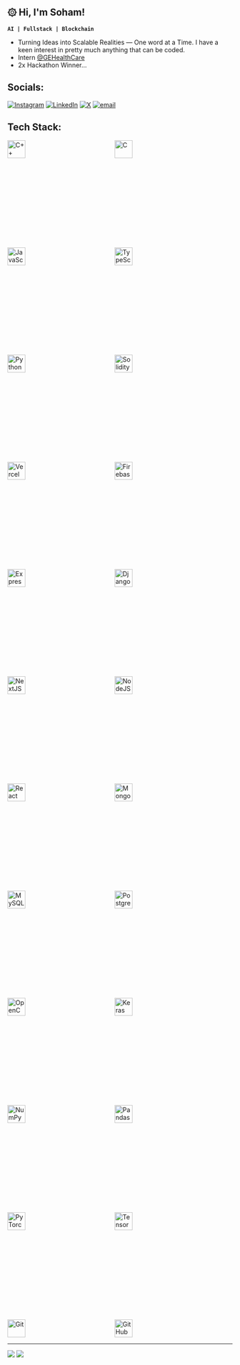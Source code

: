 ## ۞ Hi, I'm Soham!
**`AI | Fullstack | Blockchain`** </br>
- Turning Ideas into Scalable Realities — One word at a Time. I have a keen interest in pretty much anything that can be coded.</br>
- Intern [@GEHealthCare](https://www.linkedin.com/company/gehealthcare/posts/?feedView=all)
- 2x Hackathon Winner...


## Socials:
[![Instagram](https://img.shields.io/badge/Instagram-%23E4405F.svg?logo=Instagram&logoColor=white)](https://instagram.com/sohxm_sxmxl) [![LinkedIn](https://img.shields.io/badge/LinkedIn-%230077B5.svg?logo=linkedin&logoColor=white)](https://linkedin.com/in/soham-samal)
[![X](https://img.shields.io/badge/X-black.svg?logo=X&logoColor=white)](https://x.com/sazuyakun) [![email](https://img.shields.io/badge/Email-D14836?logo=gmail&logoColor=white)](mailto:sohamsamal37@gmail.com) 

## Tech Stack:
<p style="display: flex; flex-wrap: wrap; gap: 200px;">
  <img alt="C++" width="40px" src="https://cdn.jsdelivr.net/gh/devicons/devicon/icons/cplusplus/cplusplus-line.svg" />
  <img alt="C" width="40px" src="https://cdn.jsdelivr.net/gh/devicons/devicon/icons/c/c-original.svg" />
  <img alt="JavaScript" width="40px" src="https://cdn.jsdelivr.net/gh/devicons/devicon/icons/javascript/javascript-plain.svg" />
  <img alt="TypeScript" width="40px" src="https://cdn.jsdelivr.net/gh/devicons/devicon/icons/typescript/typescript-plain.svg" />
  <img alt="Python" width="40px" src="https://cdn.jsdelivr.net/gh/devicons/devicon/icons/python/python-plain.svg" />
  <img alt="Solidity" width="40px" src="https://cdn.jsdelivr.net/gh/devicons/devicon/icons/solidity/solidity-original.svg" />
  <img alt="Vercel" width="40px" src="https://cdn.jsdelivr.net/gh/devicons/devicon/icons/vercel/vercel-original.svg" />
  <img alt="Firebase" width="40px" src="https://cdn.jsdelivr.net/gh/devicons/devicon/icons/firebase/firebase-plain.svg" />
  <img alt="Express" width="40px" src="https://cdn.jsdelivr.net/gh/devicons/devicon/icons/express/express-original.svg" />
  <img alt="Django" width="40px" src="https://cdn.jsdelivr.net/gh/devicons/devicon/icons/django/django-plain.svg" />
  <img alt="NextJS" width="40px" src="https://cdn.jsdelivr.net/gh/devicons/devicon/icons/nextjs/nextjs-original.svg" />
  <img alt="NodeJS" width="40px" src="https://cdn.jsdelivr.net/gh/devicons/devicon/icons/nodejs/nodejs-original.svg" />
  <img alt="React" width="40px" src="https://cdn.jsdelivr.net/gh/devicons/devicon/icons/react/react-original.svg" />
  <img alt="MongoDB" width="40px" src="https://cdn.jsdelivr.net/gh/devicons/devicon/icons/mongodb/mongodb-original.svg" />
  <img alt="MySQL" width="40px" src="https://cdn.jsdelivr.net/gh/devicons/devicon/icons/mysql/mysql-original.svg" />
  <img alt="PostgreSQL" width="40px" src="https://cdn.jsdelivr.net/gh/devicons/devicon/icons/postgresql/postgresql-original.svg" />
  <img alt="OpenCV" width="40px" src="https://upload.wikimedia.org/wikipedia/commons/3/32/OpenCV_Logo_with_text_svg_version.svg" />
  <img alt="Keras" width="40px" src="https://cdn.jsdelivr.net/gh/devicons/devicon/icons/keras/keras-original.svg" />
  <img alt="NumPy" width="40px" src="https://cdn.jsdelivr.net/gh/devicons/devicon/icons/numpy/numpy-original.svg" />
  <img alt="Pandas" width="40px" src="https://cdn.jsdelivr.net/gh/devicons/devicon/icons/pandas/pandas-original.svg" />
  <img alt="PyTorch" width="40px" src="https://cdn.jsdelivr.net/gh/devicons/devicon/icons/pytorch/pytorch-original.svg" />
  <img alt="TensorFlow" width="40px" src="https://cdn.jsdelivr.net/gh/devicons/devicon/icons/tensorflow/tensorflow-original.svg" />
  <img alt="Git" width="40px" src="https://cdn.jsdelivr.net/gh/devicons/devicon/icons/git/git-original.svg" />
  <img alt="GitHub" width="40px" src="https://cdn.jsdelivr.net/gh/devicons/devicon/icons/github/github-original.svg" />
</p>

---

![](https://nirzak-streak-stats.vercel.app/?user=sazuyakun&theme=dark&hide_border=false)
![](https://github-readme-stats.vercel.app/api/top-langs/?username=sazuyakun&theme=dark&hide_border=false&include_all_commits=false&count_private=false&layout=compact)

<!-- Proudly created with GPRM ( https://gprm.itsvg.in ) -->
